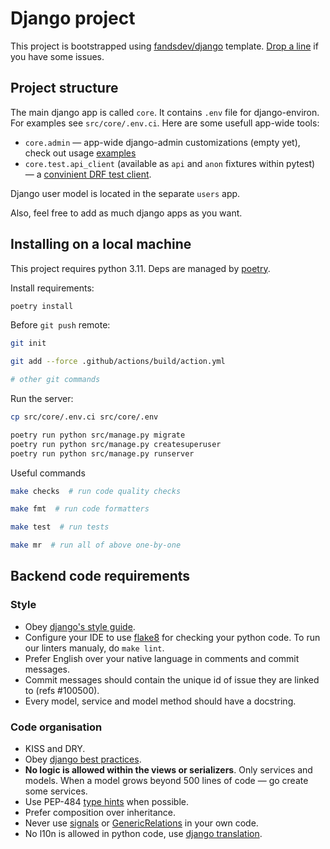 # Django project

This project is bootstrapped using [fandsdev/django](http://github.com/fandsdev/django) template. [Drop a line](https://github.com/fandsdev/django/issues) if you have some issues.

## Project structure

The main django app is called `core`. It contains `.env` file for django-environ. For examples see `src/core/.env.ci`. Here are some usefull app-wide tools:

* `core.admin` — app-wide django-admin customizations (empty yet), check out usage [examples](https://github.com/f213/django/tree/master/%7B%7Bcookiecutter.project_slug%7D%7D/src/core/admin)
* `core.test.api_client` (available as `api` and `anon` fixtures within pytest) — a [convinient DRF test client](https://github.com/f213/django/blob/master/%7B%7Bcookiecutter.project_slug%7D%7D/src/tests/apps/users/tests_whoami.py#L6-L16).

Django user model is located in the separate `users` app.

Also, feel free to add as much django apps as you want.

## Installing on a local machine

This project requires python 3.11. Deps are managed by [poetry](https://python-poetry.org).

Install requirements:

```bash
poetry install
```

Before `git push` remote:

```bash
git init

git add --force .github/actions/build/action.yml

# other git commands
```

Run the server:

```bash
cp src/core/.env.ci src/core/.env

poetry run python src/manage.py migrate
poetry run python src/manage.py createsuperuser
poetry run python src/manage.py runserver
```

Useful commands

```bash
make checks  # run code quality checks

make fmt  # run code formatters

make test  # run tests

make mr  # run all of above one-by-one
```

## Backend code requirements

### Style

* Obey [django's style guide](https://docs.djangoproject.com/en/dev/internals/contributing/writing-code/coding-style/#model-style).
* Configure your IDE to use [flake8](https://pypi.python.org/pypi/flake8) for checking your python code. To run our linters manualy, do `make lint`.
* Prefer English over your native language in comments and commit messages.
* Commit messages should contain the unique id of issue they are linked to (refs #100500).
* Every model, service and model method should have a docstring.

### Code organisation

* KISS and DRY.
* Obey [django best practices](http://django-best-practices.readthedocs.io/en/latest/index.html).
* **No logic is allowed within the views or serializers**. Only services and models. When a model grows beyond 500 lines of code — go create some services.
* Use PEP-484 [type hints](https://www.python.org/dev/peps/pep-0484/) when possible.
* Prefer composition over inheritance.
* Never use [signals](https://docs.djangoproject.com/en/dev/topics/signals/) or [GenericRelations](https://docs.djangoproject.com/en/dev/ref/contrib/contenttypes/) in your own code.
* No l10n is allowed in python code, use [django translation](https://docs.djangoproject.com/en/dev/topics/i18n/translation/).
